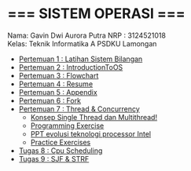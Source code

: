 # === SISTEM OPERASI ===
Nama: Gavin Dwi Aurora Putra
NRP : 3124521018  
Kelas: Teknik Informatika A PSDKU Lamongan  

- [Pertemuan 1 : Latihan Sistem Bilangan](https://github.com/GapsMyers/SisOp-2025/blob/main/Tugas%201/1.md)
- [Pertemuan 2 : IntroductionToOS](IntroductionToOS.md)
- [Pertemuan 3 : Flowchart](https://github.com/GapsMyers/SisOp-2025/blob/main/Tugas%203/Computer.jpg)
- [Pertemuan 4 : Resume](https://github.com/GapsMyers/SisOp-2025/blob/main/Tugas%204/Resume.md)
- [Pertemuan 5 : Appendix](https://github.com/GapsMyers/SisOp-2025/blob/main/Tugas%205/Appendix.md)
- [Pertemuan 6 : Fork](https://github.com/GapsMyers/SisOp-2025/blob/main/Tugas%206/fork.md)
- [Pertemuan 7 : Thread & Concurrency](https://github.com/GapsMyers/SisOp-2025/tree/main/Tugas%207)
    - [Konsep Single Thread dan Multithread!](https://github.com/GapsMyers/SisOp-2025/blob/main/Tugas%207/Thread%20and%20Multithread.md)
    - [Programming Exercise](https://github.com/GapsMyers/SisOp-2025/blob/main/Tugas%207/program%20exercise.md)
    - [PPT evolusi teknologi processor Intel](https://github.com/GapsMyers/SisOp-2025/blob/main/Tugas%207/Evolusi-Teknologi-Prosesor-Intel.pdf)
    - [Practice Exercises](https://github.com/GapsMyers/SisOp-2025/blob/main/Tugas%207/practice%20exercises.md)
- [Tugas 8 : Cpu Scheduling](https://github.com/GapsMyers/SisOp-2025/blob/main/Tugas%208/CpuScheduling.md)
- [Tugas 9 : SJF & STRF](https://github.com/GapsMyers/SisOp-2025/blob/main/Tugas%209/SJF%20%26%20STRF.md)
